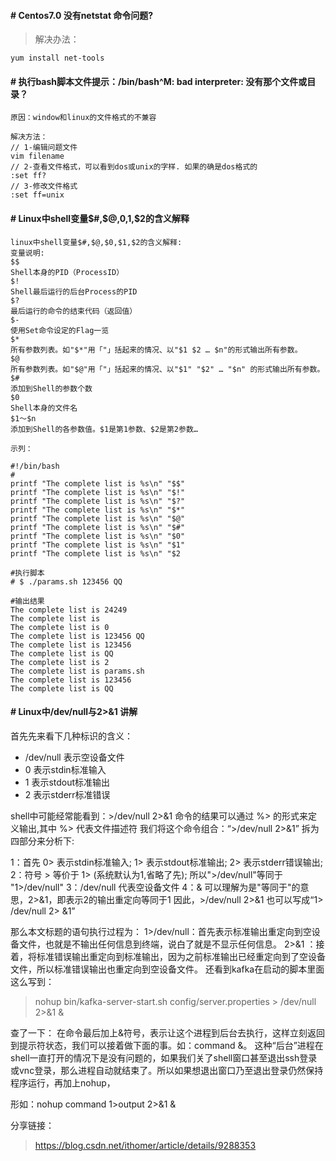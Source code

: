#### # Centos7.0 没有netstat 命令问题?

> 解决办法：

```
yum install net-tools 
```



#### # 执行bash脚本文件提示：/bin/bash^M: bad interpreter: 没有那个文件或目录？

```
原因：window和linux的文件格式的不兼容

解决方法：
// 1-编辑问题文件
vim filename
// 2-查看文件格式，可以看到dos或unix的字样. 如果的确是dos格式的
:set ff? 
// 3-修改文件格式
:set ff=unix
```



#### # Linux中shell变量$#,$@,$0,$1,$2的含义解释

```
linux中shell变量$#,$@,$0,$1,$2的含义解释: 
变量说明: 
$$ 
Shell本身的PID（ProcessID） 
$! 
Shell最后运行的后台Process的PID 
$? 
最后运行的命令的结束代码（返回值） 
$- 
使用Set命令设定的Flag一览 
$* 
所有参数列表。如"$*"用「"」括起来的情况、以"$1 $2 … $n"的形式输出所有参数。 
$@ 
所有参数列表。如"$@"用「"」括起来的情况、以"$1" "$2" … "$n" 的形式输出所有参数。 
$# 
添加到Shell的参数个数 
$0 
Shell本身的文件名 
$1～$n 
添加到Shell的各参数值。$1是第1参数、$2是第2参数…

示列：

#!/bin/bash
#
printf "The complete list is %s\n" "$$"
printf "The complete list is %s\n" "$!"
printf "The complete list is %s\n" "$?"
printf "The complete list is %s\n" "$*"
printf "The complete list is %s\n" "$@"
printf "The complete list is %s\n" "$#"
printf "The complete list is %s\n" "$0"
printf "The complete list is %s\n" "$1"
printf "The complete list is %s\n" "$2

#执行脚本
# $ ./params.sh 123456 QQ

#输出结果
The complete list is 24249
The complete list is
The complete list is 0
The complete list is 123456 QQ
The complete list is 123456
The complete list is QQ
The complete list is 2
The complete list is params.sh
The complete list is 123456
The complete list is QQ
```



#### # Linux中/dev/null与2>&1 讲解

首先先来看下几种标识的含义：

- /dev/null 表示空设备文件
- 0 表示stdin标准输入
- 1 表示stdout标准输出
- 2 表示stderr标准错误

shell中可能经常能看到：>/dev/null  2>&1
命令的结果可以通过 %> 的形式来定义输出,其中 %> 代表文件描述符
我们将这个命令组合：“>/dev/null 2>&1”  拆为四部分来分析下:

1：首先 0> 表示stdin标准输入; 1> 表示stdout标准输出; 2> 表示stderr错误输出;
2：符号 >  等价于 1> (系统默认为1,省略了先); 所以">/dev/null"等同于 "1>/dev/null"
3：/dev/null 代表空设备文件
4：& 可以理解为是"等同于"的意思，2>&1，即表示2的输出重定向等同于1
因此，>/dev/null 2>&1 也可以写成“1> /dev/null 2> &1”

那么本文标题的语句执行过程为：
1>/dev/null：首先表示标准输出重定向到空设备文件，也就是不输出任何信息到终端，说白了就是不显示任何信息。
2>&1 ：接着，将标准错误输出重定向到标准输出，因为之前标准输出已经重定向到了空设备文件，所以标准错误输出也重定向到空设备文件。
还看到kafka在启动的脚本里面这么写到：

> nohup bin/kafka-server-start.sh config/server.properties  > /dev/null 2>&1 &

查了一下：
在命令最后加上&符号，表示让这个进程到后台去执行，这样立刻返回到提示符状态，我们可以接着做下面的事。如：command &。
这种“后台”进程在shell一直打开的情况下是没有问题的，如果我们关了shell窗口甚至退出ssh登录或vnc登录，那么进程自动就结束了。所以如果想退出窗口乃至退出登录仍然保持程序运行，再加上nohup，

形如：nohup command 1>output 2>&1 &

分享链接：

> https://blog.csdn.net/ithomer/article/details/9288353